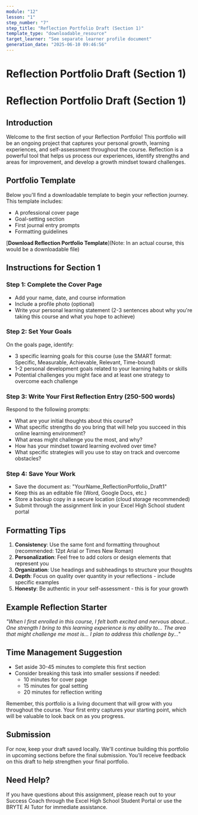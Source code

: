 ```yaml
---
module: "12"
lesson: "1"
step_number: "7"
step_title: "Reflection Portfolio Draft (Section 1)"
template_type: "downloadable_resource"
target_learner: "See separate learner profile document"
generation_date: "2025-06-10 09:46:56"
---
```


# Reflection Portfolio Draft (Section 1)

# Reflection Portfolio Draft (Section 1)

## Introduction

Welcome to the first section of your Reflection Portfolio! This portfolio will be an ongoing project that captures your personal growth, learning experiences, and self-assessment throughout the course. Reflection is a powerful tool that helps us process our experiences, identify strengths and areas for improvement, and develop a growth mindset toward challenges.

## Portfolio Template

Below you'll find a downloadable template to begin your reflection journey. This template includes:
- A professional cover page
- Goal-setting section
- First journal entry prompts
- Formatting guidelines

[**Download Reflection Portfolio Template**](Note: In an actual course, this would be a downloadable file)

## Instructions for Section 1

### Step 1: Complete the Cover Page
- Add your name, date, and course information
- Include a profile photo (optional)
- Write your personal learning statement (2-3 sentences about why you're taking this course and what you hope to achieve)

### Step 2: Set Your Goals
On the goals page, identify:
- 3 specific learning goals for this course (use the SMART format: Specific, Measurable, Achievable, Relevant, Time-bound)
- 1-2 personal development goals related to your learning habits or skills
- Potential challenges you might face and at least one strategy to overcome each challenge

### Step 3: Write Your First Reflection Entry (250-500 words)
Respond to the following prompts:
- What are your initial thoughts about this course?
- What specific strengths do you bring that will help you succeed in this online learning environment?
- What areas might challenge you the most, and why?
- How has your mindset toward learning evolved over time?
- What specific strategies will you use to stay on track and overcome obstacles?

### Step 4: Save Your Work
- Save the document as: "YourName_ReflectionPortfolio_Draft1"
- Keep this as an editable file (Word, Google Docs, etc.)
- Store a backup copy in a secure location (cloud storage recommended)
- Submit through the assignment link in your Excel High School student portal

## Formatting Tips

1. **Consistency**: Use the same font and formatting throughout (recommended: 12pt Arial or Times New Roman)
2. **Personalization**: Feel free to add colors or design elements that represent you
3. **Organization**: Use headings and subheadings to structure your thoughts
4. **Depth**: Focus on quality over quantity in your reflections - include specific examples
5. **Honesty**: Be authentic in your self-assessment - this is for your growth

## Example Reflection Starter
*"When I first enrolled in this course, I felt both excited and nervous about...*
*One strength I bring to this learning experience is my ability to...*
*The area that might challenge me most is...*
*I plan to address this challenge by...*"

## Time Management Suggestion
- Set aside 30-45 minutes to complete this first section
- Consider breaking this task into smaller sessions if needed:
  * 10 minutes for cover page
  * 15 minutes for goal setting
  * 20 minutes for reflection writing

Remember, this portfolio is a living document that will grow with you throughout the course. Your first entry captures your starting point, which will be valuable to look back on as you progress.

## Submission
For now, keep your draft saved locally. We'll continue building this portfolio in upcoming sections before the final submission. You'll receive feedback on this draft to help strengthen your final portfolio.

## Need Help?
If you have questions about this assignment, please reach out to your Success Coach through the Excel High School Student Portal or use the BRYTE AI Tutor for immediate assistance.